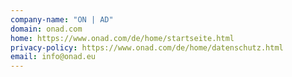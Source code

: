 ```yaml
---
company-name: "ON | AD"
domain: onad.com
home: https://www.onad.com/de/home/startseite.html
privacy-policy: https://www.onad.com/de/home/datenschutz.html
email: info@onad.eu
---
```




